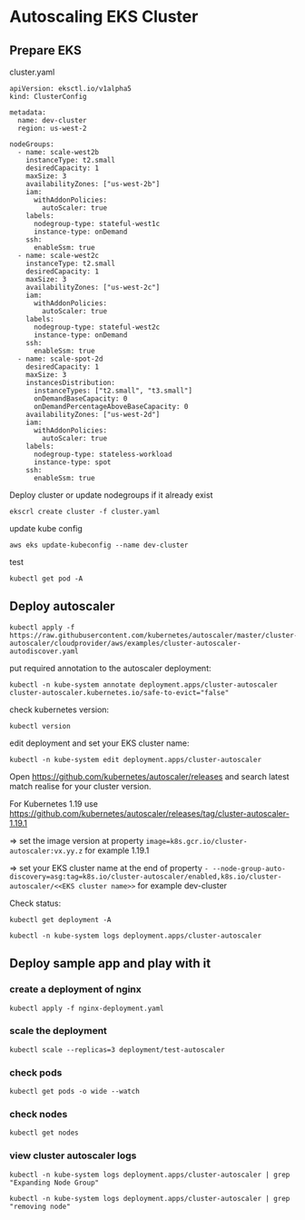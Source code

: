 # Autoscaling EKS Cluster
## Prepare EKS
cluster.yaml
```
apiVersion: eksctl.io/v1alpha5
kind: ClusterConfig

metadata:
  name: dev-cluster
  region: us-west-2

nodeGroups:
  - name: scale-west2b
    instanceType: t2.small
    desiredCapacity: 1
    maxSize: 3
    availabilityZones: ["us-west-2b"]
    iam:
      withAddonPolicies:
        autoScaler: true
    labels:
      nodegroup-type: stateful-west1c
      instance-type: onDemand
    ssh:
      enableSsm: true
  - name: scale-west2c
    instanceType: t2.small
    desiredCapacity: 1
    maxSize: 3
    availabilityZones: ["us-west-2c"]
    iam:
      withAddonPolicies:
        autoScaler: true
    labels:
      nodegroup-type: stateful-west2c
      instance-type: onDemand
    ssh:
      enableSsm: true
  - name: scale-spot-2d
    desiredCapacity: 1
    maxSize: 3
    instancesDistribution:
      instanceTypes: ["t2.small", "t3.small"]
      onDemandBaseCapacity: 0
      onDemandPercentageAboveBaseCapacity: 0
    availabilityZones: ["us-west-2d"]
    iam:
      withAddonPolicies:
        autoScaler: true
    labels:
      nodegroup-type: stateless-workload
      instance-type: spot
    ssh: 
      enableSsm: true
```

Deploy cluster or update nodegroups if it already exist
```
ekscrl create cluster -f cluster.yaml
```

update kube config
```
aws eks update-kubeconfig --name dev-cluster
```

test
```
kubectl get pod -A
```
## Deploy autoscaler

```
kubectl apply -f https://raw.githubusercontent.com/kubernetes/autoscaler/master/cluster-autoscaler/cloudprovider/aws/examples/cluster-autoscaler-autodiscover.yaml
```
  
put required annotation to the autoscaler deployment:

```
kubectl -n kube-system annotate deployment.apps/cluster-autoscaler cluster-autoscaler.kubernetes.io/safe-to-evict="false"
```

check kubernetes version:
```
kubectl version
```

edit deployment and set your EKS cluster name:

```
kubectl -n kube-system edit deployment.apps/cluster-autoscaler
```

Open https://github.com/kubernetes/autoscaler/releases and search latest match realise for your cluster version.

For Kubernetes 1.19 use https://github.com/kubernetes/autoscaler/releases/tag/cluster-autoscaler-1.19.1

=> set the image version at property ```image=k8s.gcr.io/cluster-autoscaler:vx.yy.z``` for example 1.19.1

=> set your EKS cluster name at the end of property ```- --node-group-auto-discovery=asg:tag=k8s.io/cluster-autoscaler/enabled,k8s.io/cluster-autoscaler/<<EKS cluster name>>``` for example dev-cluster

Check status:
```
kubectl get deployment -A
```
```
kubectl -n kube-system logs deployment.apps/cluster-autoscaler
```
## Deploy sample app and play with it

### create a deployment of nginx

```
kubectl apply -f nginx-deployment.yaml
```

### scale the deployment

```
kubectl scale --replicas=3 deployment/test-autoscaler
```

### check pods

```
kubectl get pods -o wide --watch
```

### check nodes 

```
kubectl get nodes
```

### view cluster autoscaler logs

```
kubectl -n kube-system logs deployment.apps/cluster-autoscaler | grep "Expanding Node Group"
```
```
kubectl -n kube-system logs deployment.apps/cluster-autoscaler | grep "removing node"
```

